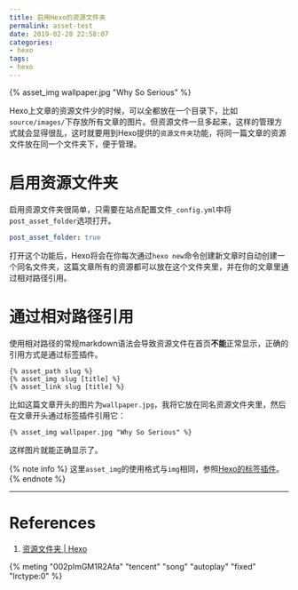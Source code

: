 ```yaml
---
title: 启用Hexo的资源文件夹
permalink: asset-test
date: 2019-02-28 22:58:07
categories:
- hexo
tags:
- hexo
---
```


{% asset_img wallpaper.jpg "Why So Serious" %}

Hexo上文章的资源文件少的时候，可以全都放在一个目录下，比如`source/images/`下存放所有文章的图片。但资源文件一旦多起来，这样的管理方式就会显得很乱，这时就要用到Hexo提供的`资源文件夹`功能，将同一篇文章的资源文件放在同一个文件夹下，便于管理。

<!--more-->

# 启用资源文件夹

启用资源文件夹很简单，只需要在站点配置文件`_config.yml`中将`post_asset_folder`选项打开。

```yml hexo/_config.yml
post_asset_folder: true
```

打开这个功能后，Hexo将会在你每次通过`hexo new`命令创建新文章时自动创建一个同名文件夹，这篇文章所有的资源都可以放在这个文件夹里，并在你的文章里通过相对路径引用。

# 通过相对路径引用

使用相对路径的常规markdown语法会导致资源文件在首页**不能**正常显示，正确的引用方式是通过标签插件。

```
{% asset_path slug %}
{% asset_img slug [title] %}
{% asset_link slug [title] %}
```

比如这篇文章开头的图片为`wallpaper.jpg`，我将它放在同名资源文件夹里，然后在文章开头通过标签插件引用它：

```
{% asset_img wallpaper.jpg "Why So Serious" %}
```

这样图片就能正确显示了。

{% note info %}
这里`asset_img`的使用格式与`img`相同，参照[Hexo的标签插件](https://hexo.io/zh-cn/docs/tag-plugins#Image)。
{% endnote %}

------

# References

1. [资源文件夹 | Hexo](https://hexo.io/zh-cn/docs/asset-folders)

<!--娘子-周杰伦-->
{% meting "002pImGM1R2Afa" "tencent" "song" "autoplay" "fixed" "lrctype:0" %}
